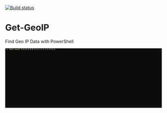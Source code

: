 [![Build status](https://ci.appveyor.com/api/projects/status/sosp5yvo8k2wgyly?svg=true)](https://ci.appveyor.com/project/pm091/get-geoip)

# Get-GeoIP

Find Geo IP Data with PowerShell

![alt tag](https://github.com/pm091/Get-GeoIP/blob/master/GeoIP.gif)